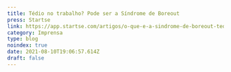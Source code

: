 ```yaml
---
title: Tédio no trabalho? Pode ser a Síndrome de Boreout
press: Startse
link: https://app.startse.com/artigos/o-que-e-a-sindrome-de-boreout-tedio-no-trabalho
category: Imprensa
type: blog
noindex: true
date: 2021-08-10T19:06:57.614Z
draft: false
---
```

